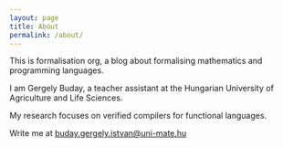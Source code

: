 ```yaml
---
layout: page
title: About
permalink: /about/
---
```


This is formalisation org, a blog about formalising mathematics and programming languages.

I am Gergely Buday, a teacher assistant at the Hungarian University of Agriculture and Life Sciences.

My research focuses on verified compilers for functional languages.

Write me at [buday.gergely.istvan@uni-mate.hu](mailto:buday.gergely.istvan@uni-mate.hu)
